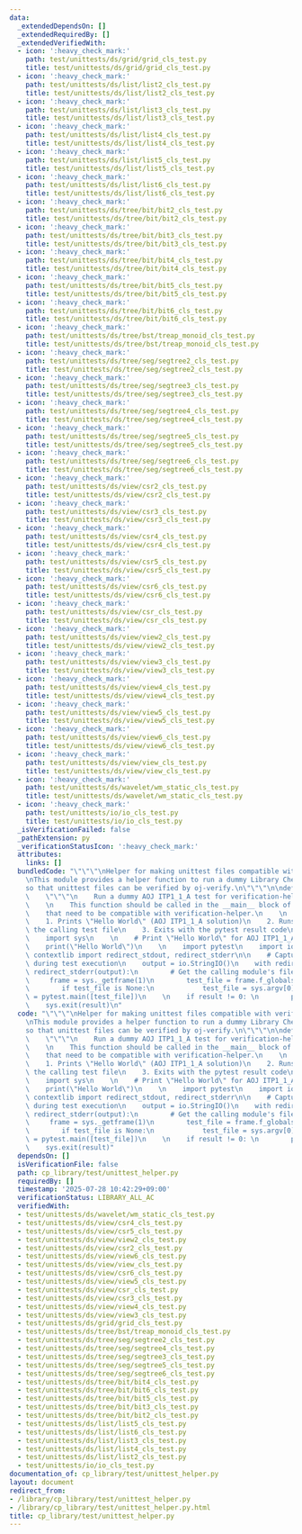 ```yaml
---
data:
  _extendedDependsOn: []
  _extendedRequiredBy: []
  _extendedVerifiedWith:
  - icon: ':heavy_check_mark:'
    path: test/unittests/ds/grid/grid_cls_test.py
    title: test/unittests/ds/grid/grid_cls_test.py
  - icon: ':heavy_check_mark:'
    path: test/unittests/ds/list/list2_cls_test.py
    title: test/unittests/ds/list/list2_cls_test.py
  - icon: ':heavy_check_mark:'
    path: test/unittests/ds/list/list3_cls_test.py
    title: test/unittests/ds/list/list3_cls_test.py
  - icon: ':heavy_check_mark:'
    path: test/unittests/ds/list/list4_cls_test.py
    title: test/unittests/ds/list/list4_cls_test.py
  - icon: ':heavy_check_mark:'
    path: test/unittests/ds/list/list5_cls_test.py
    title: test/unittests/ds/list/list5_cls_test.py
  - icon: ':heavy_check_mark:'
    path: test/unittests/ds/list/list6_cls_test.py
    title: test/unittests/ds/list/list6_cls_test.py
  - icon: ':heavy_check_mark:'
    path: test/unittests/ds/tree/bit/bit2_cls_test.py
    title: test/unittests/ds/tree/bit/bit2_cls_test.py
  - icon: ':heavy_check_mark:'
    path: test/unittests/ds/tree/bit/bit3_cls_test.py
    title: test/unittests/ds/tree/bit/bit3_cls_test.py
  - icon: ':heavy_check_mark:'
    path: test/unittests/ds/tree/bit/bit4_cls_test.py
    title: test/unittests/ds/tree/bit/bit4_cls_test.py
  - icon: ':heavy_check_mark:'
    path: test/unittests/ds/tree/bit/bit5_cls_test.py
    title: test/unittests/ds/tree/bit/bit5_cls_test.py
  - icon: ':heavy_check_mark:'
    path: test/unittests/ds/tree/bit/bit6_cls_test.py
    title: test/unittests/ds/tree/bit/bit6_cls_test.py
  - icon: ':heavy_check_mark:'
    path: test/unittests/ds/tree/bst/treap_monoid_cls_test.py
    title: test/unittests/ds/tree/bst/treap_monoid_cls_test.py
  - icon: ':heavy_check_mark:'
    path: test/unittests/ds/tree/seg/segtree2_cls_test.py
    title: test/unittests/ds/tree/seg/segtree2_cls_test.py
  - icon: ':heavy_check_mark:'
    path: test/unittests/ds/tree/seg/segtree3_cls_test.py
    title: test/unittests/ds/tree/seg/segtree3_cls_test.py
  - icon: ':heavy_check_mark:'
    path: test/unittests/ds/tree/seg/segtree4_cls_test.py
    title: test/unittests/ds/tree/seg/segtree4_cls_test.py
  - icon: ':heavy_check_mark:'
    path: test/unittests/ds/tree/seg/segtree5_cls_test.py
    title: test/unittests/ds/tree/seg/segtree5_cls_test.py
  - icon: ':heavy_check_mark:'
    path: test/unittests/ds/tree/seg/segtree6_cls_test.py
    title: test/unittests/ds/tree/seg/segtree6_cls_test.py
  - icon: ':heavy_check_mark:'
    path: test/unittests/ds/view/csr2_cls_test.py
    title: test/unittests/ds/view/csr2_cls_test.py
  - icon: ':heavy_check_mark:'
    path: test/unittests/ds/view/csr3_cls_test.py
    title: test/unittests/ds/view/csr3_cls_test.py
  - icon: ':heavy_check_mark:'
    path: test/unittests/ds/view/csr4_cls_test.py
    title: test/unittests/ds/view/csr4_cls_test.py
  - icon: ':heavy_check_mark:'
    path: test/unittests/ds/view/csr5_cls_test.py
    title: test/unittests/ds/view/csr5_cls_test.py
  - icon: ':heavy_check_mark:'
    path: test/unittests/ds/view/csr6_cls_test.py
    title: test/unittests/ds/view/csr6_cls_test.py
  - icon: ':heavy_check_mark:'
    path: test/unittests/ds/view/csr_cls_test.py
    title: test/unittests/ds/view/csr_cls_test.py
  - icon: ':heavy_check_mark:'
    path: test/unittests/ds/view/view2_cls_test.py
    title: test/unittests/ds/view/view2_cls_test.py
  - icon: ':heavy_check_mark:'
    path: test/unittests/ds/view/view3_cls_test.py
    title: test/unittests/ds/view/view3_cls_test.py
  - icon: ':heavy_check_mark:'
    path: test/unittests/ds/view/view4_cls_test.py
    title: test/unittests/ds/view/view4_cls_test.py
  - icon: ':heavy_check_mark:'
    path: test/unittests/ds/view/view5_cls_test.py
    title: test/unittests/ds/view/view5_cls_test.py
  - icon: ':heavy_check_mark:'
    path: test/unittests/ds/view/view6_cls_test.py
    title: test/unittests/ds/view/view6_cls_test.py
  - icon: ':heavy_check_mark:'
    path: test/unittests/ds/view/view_cls_test.py
    title: test/unittests/ds/view/view_cls_test.py
  - icon: ':heavy_check_mark:'
    path: test/unittests/ds/wavelet/wm_static_cls_test.py
    title: test/unittests/ds/wavelet/wm_static_cls_test.py
  - icon: ':heavy_check_mark:'
    path: test/unittests/io/io_cls_test.py
    title: test/unittests/io/io_cls_test.py
  _isVerificationFailed: false
  _pathExtension: py
  _verificationStatusIcon: ':heavy_check_mark:'
  attributes:
    links: []
  bundledCode: "\"\"\"\nHelper for making unittest files compatible with verification-helper.\n\
    \nThis module provides a helper function to run a dummy Library Checker test\n\
    so that unittest files can be verified by oj-verify.\n\"\"\"\n\ndef run_verification_helper_unittest():\n\
    \    \"\"\"\n    Run a dummy AOJ ITP1_1_A test for verification-helper compatibility.\n\
    \    \n    This function should be called in the __main__ block of unittest files\n\
    \    that need to be compatible with verification-helper.\n    \n    The function:\n\
    \    1. Prints \"Hello World\" (AOJ ITP1_1_A solution)\n    2. Runs pytest for\
    \ the calling test file\n    3. Exits with the pytest result code\n    \"\"\"\n\
    \    import sys\n    \n    # Print \"Hello World\" for AOJ ITP1_1_A problem\n\
    \    print(\"Hello World\")\n    \n    import pytest\n    import io\n    from\
    \ contextlib import redirect_stdout, redirect_stderr\n\n    # Capture all output\
    \ during test execution\n    output = io.StringIO()\n    with redirect_stdout(output),\
    \ redirect_stderr(output):\n        # Get the calling module's file path\n   \
    \     frame = sys._getframe(1)\n        test_file = frame.f_globals.get('__file__')\n\
    \        if test_file is None:\n            test_file = sys.argv[0]\n        result\
    \ = pytest.main([test_file])\n    \n    if result != 0: \n        print(output.getvalue())\n\
    \    sys.exit(result)\n"
  code: "\"\"\"\nHelper for making unittest files compatible with verification-helper.\n\
    \nThis module provides a helper function to run a dummy Library Checker test\n\
    so that unittest files can be verified by oj-verify.\n\"\"\"\n\ndef run_verification_helper_unittest():\n\
    \    \"\"\"\n    Run a dummy AOJ ITP1_1_A test for verification-helper compatibility.\n\
    \    \n    This function should be called in the __main__ block of unittest files\n\
    \    that need to be compatible with verification-helper.\n    \n    The function:\n\
    \    1. Prints \"Hello World\" (AOJ ITP1_1_A solution)\n    2. Runs pytest for\
    \ the calling test file\n    3. Exits with the pytest result code\n    \"\"\"\n\
    \    import sys\n    \n    # Print \"Hello World\" for AOJ ITP1_1_A problem\n\
    \    print(\"Hello World\")\n    \n    import pytest\n    import io\n    from\
    \ contextlib import redirect_stdout, redirect_stderr\n\n    # Capture all output\
    \ during test execution\n    output = io.StringIO()\n    with redirect_stdout(output),\
    \ redirect_stderr(output):\n        # Get the calling module's file path\n   \
    \     frame = sys._getframe(1)\n        test_file = frame.f_globals.get('__file__')\n\
    \        if test_file is None:\n            test_file = sys.argv[0]\n        result\
    \ = pytest.main([test_file])\n    \n    if result != 0: \n        print(output.getvalue())\n\
    \    sys.exit(result)"
  dependsOn: []
  isVerificationFile: false
  path: cp_library/test/unittest_helper.py
  requiredBy: []
  timestamp: '2025-07-28 10:42:29+09:00'
  verificationStatus: LIBRARY_ALL_AC
  verifiedWith:
  - test/unittests/ds/wavelet/wm_static_cls_test.py
  - test/unittests/ds/view/csr4_cls_test.py
  - test/unittests/ds/view/csr5_cls_test.py
  - test/unittests/ds/view/view2_cls_test.py
  - test/unittests/ds/view/csr2_cls_test.py
  - test/unittests/ds/view/view6_cls_test.py
  - test/unittests/ds/view/view_cls_test.py
  - test/unittests/ds/view/csr6_cls_test.py
  - test/unittests/ds/view/view5_cls_test.py
  - test/unittests/ds/view/csr_cls_test.py
  - test/unittests/ds/view/csr3_cls_test.py
  - test/unittests/ds/view/view4_cls_test.py
  - test/unittests/ds/view/view3_cls_test.py
  - test/unittests/ds/grid/grid_cls_test.py
  - test/unittests/ds/tree/bst/treap_monoid_cls_test.py
  - test/unittests/ds/tree/seg/segtree2_cls_test.py
  - test/unittests/ds/tree/seg/segtree4_cls_test.py
  - test/unittests/ds/tree/seg/segtree3_cls_test.py
  - test/unittests/ds/tree/seg/segtree5_cls_test.py
  - test/unittests/ds/tree/seg/segtree6_cls_test.py
  - test/unittests/ds/tree/bit/bit4_cls_test.py
  - test/unittests/ds/tree/bit/bit6_cls_test.py
  - test/unittests/ds/tree/bit/bit5_cls_test.py
  - test/unittests/ds/tree/bit/bit3_cls_test.py
  - test/unittests/ds/tree/bit/bit2_cls_test.py
  - test/unittests/ds/list/list5_cls_test.py
  - test/unittests/ds/list/list6_cls_test.py
  - test/unittests/ds/list/list3_cls_test.py
  - test/unittests/ds/list/list4_cls_test.py
  - test/unittests/ds/list/list2_cls_test.py
  - test/unittests/io/io_cls_test.py
documentation_of: cp_library/test/unittest_helper.py
layout: document
redirect_from:
- /library/cp_library/test/unittest_helper.py
- /library/cp_library/test/unittest_helper.py.html
title: cp_library/test/unittest_helper.py
---
```

